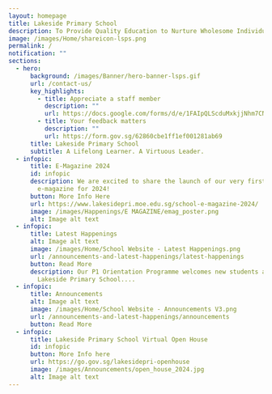 ```yaml
---
layout: homepage
title: Lakeside Primary School
description: To Provide Quality Education to Nurture Wholesome Individuals.
image: /images/Home/shareicon-lsps.png
permalink: /
notification: ""
sections:
  - hero:
      background: /images/Banner/hero-banner-lsps.gif
      url: /contact-us/
      key_highlights:
        - title: Appreciate a staff member
          description: ""
          url: https://docs.google.com/forms/d/e/1FAIpQLScduMxkjjNhm7CNWqHyKdTfFis0E7BoILxPVI4V3qnj01pgKg/viewform
        - title: Your feedback matters
          description: ""
          url: https://form.gov.sg/62860cbe1ff1ef001281ab69
      title: Lakeside Primary School
      subtitle: A Lifelong Learner. A Virtuous Leader.
  - infopic:
      title: E-Magazine 2024
      id: infopic
      description: We are excited to share the launch of our very first school
        e-magazine for 2024!
      button: More Info Here
      url: https://www.lakesidepri.moe.edu.sg/school-e-magazine-2024/
      image: /images/Happenings/E MAGAZINE/emag_poster.png
      alt: Image alt text
  - infopic:
      title: Latest Happenings
      alt: Image alt text
      image: /images/Home/School Website - Latest Happenings.png
      url: /announcements-and-latest-happenings/latest-happenings
      button: Read More
      description: Our P1 Orientation Programme welcomes new students and parents to
        Lakeside Primary School....
  - infopic:
      title: Announcements
      alt: Image alt text
      image: /images/Home/School Website - Announcements V3.png
      url: /announcements-and-latest-happenings/announcements
      button: Read More
  - infopic:
      title: Lakeside Primary School Virtual Open House
      id: infopic
      button: More Info here
      url: https://go.gov.sg/lakesidepri-openhouse
      image: /images/Announcements/open_house_2024.jpg
      alt: Image alt text
---
```


